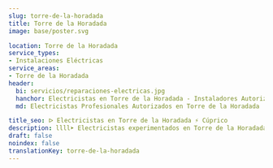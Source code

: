 ```yaml
---
slug: torre-de-la-horadada
title: Torre de la Horadada
image: base/poster.svg

location: Torre de la Horadada
service_types:
- Instalaciones Eléctricas
service_areas:
- Torre de la Horadada
header:
  bi: servicios/reparaciones-electricas.jpg
  hanchor: Electricistas en Torre de la Horadada - Instaladores Autorizados
  md: Electricistas Profesionales Autorizados en Torre de la Horadada

title_seo: ᐅ Electricistas en Torre de la Horadada ⚡️ Cúprico
description: llll➤ Electricistas experimentados en Torre de la Horadada para todas tus necesidades eléctricas. Servicio rápido, eficaz y de confianza ✅ ¡Contáctanos!
draft: false
noindex: false
translationKey: torre-de-la-horadada
---
```

